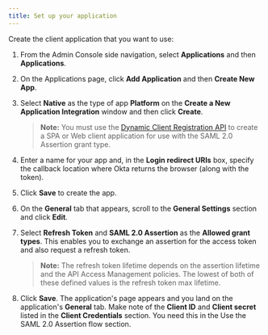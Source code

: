 ```yaml
---
title: Set up your application
---
```


Create the client application that you want to use:

1. From the Admin Console side navigation, select **Applications** and then **Applications**.

2. On the Applications page, click **Add Application** and then **Create New App**.

3. Select **Native** as the type of app **Platform** on the **Create a New Application Integration** window and then click **Create**.

    > **Note:** You must use the [Dynamic Client Registration API](/docs/reference/api/oauth-clients/#client-application-object) to create a SPA or Web client application for use with the SAML 2.0 Assertion grant type.

4. Enter a name for your app and, in the **Login redirect URIs** box, specify the callback location where Okta returns the browser (along with the token).

5. Click **Save** to create the app.

6. On the **General** tab that appears, scroll to the **General Settings** section and click **Edit**.

7. Select **Refresh Token** and **SAML 2.0 Assertion** as the **Allowed grant types**. This enables you to exchange an assertion for the access token and also request a refresh token.

    > **Note:** The refresh token lifetime depends on the assertion lifetime and the <GuideLink link="../configure-policy-as">API Access Management policies</GuideLink>. The lowest of both of these defined values is the refresh token max lifetime.

6. Click **Save**. The application's page appears and you land on the application's **General** tab. Make note of the **Client ID** and **Client secret** listed in the **Client Credentials** section. You need this in the <GuideLink link="../use-flow">Use the SAML 2.0 Assertion flow</GuideLink> section.

<NextSectionLink/>
